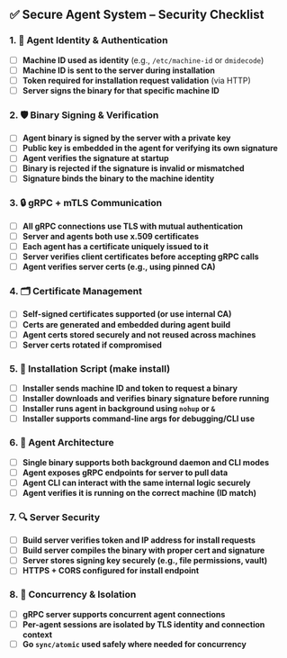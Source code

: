 ## ✅ Secure Agent System – Security Checklist

### 1. 🔐 Agent Identity & Authentication
- [ ] **Machine ID used as identity** (e.g., `/etc/machine-id` or `dmidecode`)
- [ ] **Machine ID is sent to the server during installation**
- [ ] **Token required for installation request validation** (via HTTP)
- [ ] **Server signs the binary for that specific machine ID**

### 2. 🛡️ Binary Signing & Verification
- [ ] **Agent binary is signed by the server with a private key**
- [ ] **Public key is embedded in the agent for verifying its own signature**
- [ ] **Agent verifies the signature at startup**
- [ ] **Binary is rejected if the signature is invalid or mismatched**
- [ ] **Signature binds the binary to the machine identity**

### 3. 🔒 gRPC + mTLS Communication
- [ ] **All gRPC connections use TLS with mutual authentication**
- [ ] **Server and agents both use x.509 certificates**
- [ ] **Each agent has a certificate uniquely issued to it**
- [ ] **Server verifies client certificates before accepting gRPC calls**
- [ ] **Agent verifies server certs (e.g., using pinned CA)**

### 4. 🗂️ Certificate Management
- [ ] **Self-signed certificates supported (or use internal CA)**
- [ ] **Certs are generated and embedded during agent build**
- [ ] **Agent certs stored securely and not reused across machines**
- [ ] **Server certs rotated if compromised**

### 5. 🔧 Installation Script (make install)
- [ ] **Installer sends machine ID and token to request a binary**
- [ ] **Installer downloads and verifies binary signature before running**
- [ ] **Installer runs agent in background using `nohup` or `&`**
- [ ] **Installer supports command-line args for debugging/CLI use**

### 6. 🧠 Agent Architecture
- [ ] **Single binary supports both background daemon and CLI modes**
- [ ] **Agent exposes gRPC endpoints for server to pull data**
- [ ] **Agent CLI can interact with the same internal logic securely**
- [ ] **Agent verifies it is running on the correct machine (ID match)**

### 7. 🔍 Server Security
- [ ] **Build server verifies token and IP address for install requests**
- [ ] **Build server compiles the binary with proper cert and signature**
- [ ] **Server stores signing key securely (e.g., file permissions, vault)**
- [ ] **HTTPS + CORS configured for install endpoint**

### 8. 🧪 Concurrency & Isolation
- [ ] **gRPC server supports concurrent agent connections**
- [ ] **Per-agent sessions are isolated by TLS identity and connection context**
- [ ] **Go `sync/atomic` used safely where needed for concurrency**
